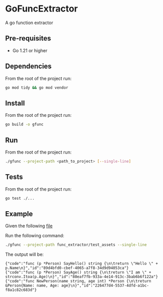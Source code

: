 # GoFuncExtractor

A go function extractor

## Pre-requisites
* Go 1.21 or higher

## Dependencies
From the root of the project run:

```bash
go mod tidy && go mod vendor
```

## Install
From the root of the project run:

```bash
go build -o gfunc
```

## Run
From the root of the project run:

```bash
./gfunc --project-path <path_to_project> [--single-line]
```

## Tests
From the root of the project run:

```bash
go test ./...
```

## Example

Given the following [file](func_extractor/test_assets/file.go)

Run the following command:
```bash
./gfunc --project-path func_extractor/test_assets --single-line
```

The output will be:
```
{"code":"func (p *Person) SayHello() string {\n\treturn \"Hello \" + p.Name\n}","id":"89d4bfd0-cbef-4065-a7f8-34d9d94053ca"}
{"code":"func (p *Person) SayAge() string {\n\treturn \"I am \" + strconv.Itoa(p.Age)\n}","id":"80eaf7fb-933a-4e14-913c-3bab6b6f122a"}
{"code":"func NewPerson(name string, age int) *Person {\n\treturn &Person{Name: name, Age: age}\n}","id":"226477d4-5537-4dfd-a1bc-f8a1c82c683d"}
```
